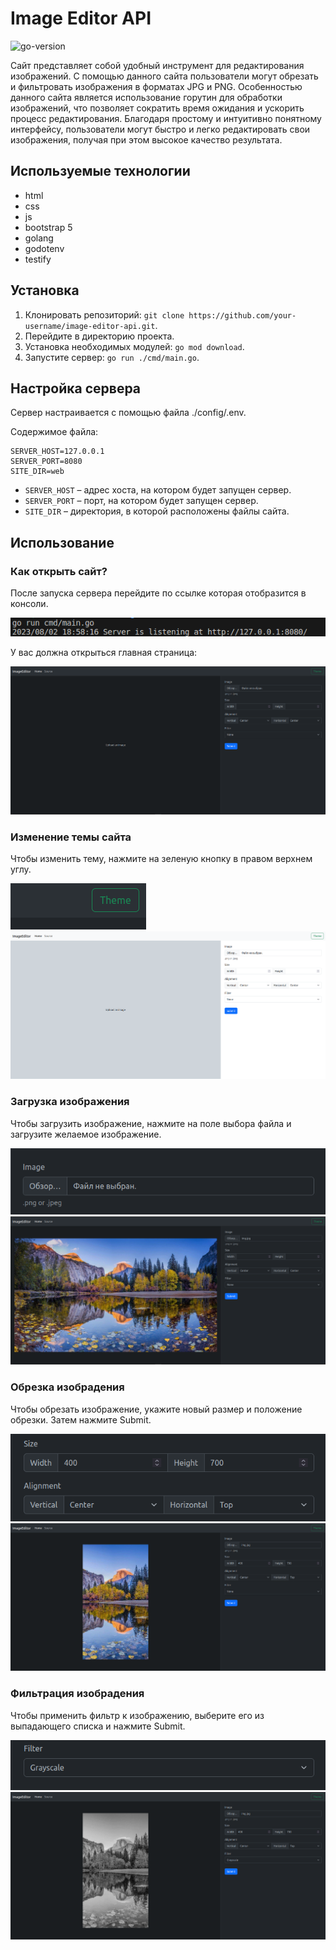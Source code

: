 # Image Editor API
![go-version](https://img.shields.io/github/go-mod/go-version/NooFreeNames/ImageEditor?style=flat-square)

Сайт представляет собой удобный инструмент для редактирования изображений. С помощью данного сайта пользователи могут обрезать и фильтровать изображения в форматах JPG и PNG. Особенностью данного сайта является использование горутин для обработки изображений, что позволяет сократить время ожидания и ускорить процесс редактирования. Благодаря простому и интуитивно понятному интерфейсу, пользователи могут быстро и легко редактировать свои изображения, получая при этом высокое качество результата.

## Используемые технологии

- html
- css
- js
- bootstrap 5
- golang
- godotenv
- testify

## Установка

1. Клонировать репозиторий: `git clone https://github.com/your-username/image-editor-api.git`.
2. Перейдите в директорию проекта.
3. Установка необходимых модулей: `go mod download`.
4. Запустите сервер: `go run ./cmd/main.go`.

## Настройка сервера

Сервер настраивается с помощью файла ./config/.env.

Содержимое файла:
```properties
SERVER_HOST=127.0.0.1
SERVER_PORT=8080
SITE_DIR=web
```

* `SERVER_HOST` – адрес хоста, на котором будет запущен сервер.
* `SERVER_PORT` – порт, на котором будет запущен сервер.
* `SITE_DIR` – директория, в которой расположены файлы сайта.

## Использование

### Как открыть cайт?

После запуска сервера перейдите по ссылке которая отобразится в консоли.

![Ссылка на сайт](https://github.com/NooFreeNames/ImageEditor/blob/master/readme-images/0.png)<br>

У вас должна открыться главная страница:

![Сайт](https://github.com/NooFreeNames/ImageEditor/blob/master/readme-images/1.png)

### Изменение темы сайта

Чтобы изменить тему, нажмите на зеленую кнопку в правом верхнем углу.

![Смена темы](https://github.com/NooFreeNames/ImageEditor/blob/master/readme-images/2.png)<br>
![Светлая тема](https://github.com/NooFreeNames/ImageEditor/blob/master/readme-images/3.png)

### Загрузка изображения

Чтобы загрузить изображение, нажмите на поле выбора файла и загрузите желаемое изображение.

![Загрузка изображения](https://github.com/NooFreeNames/ImageEditor/blob/master/readme-images/4.png)<br>
![Изображение загружено](https://github.com/NooFreeNames/ImageEditor/blob/master/readme-images/5.png)

### Обрезка изобрадения

Чтобы обрезать изображение, укажите новый размер и положение обрезки. Затем нажмите Submit.

![Обрезка изображения](https://github.com/NooFreeNames/ImageEditor/blob/master/readme-images/6.png)<br>
![Изображение отбрезано](https://github.com/NooFreeNames/ImageEditor/blob/master/readme-images/7.png)

### Фильтрация изобрадения

Чтобы применить фильтр к изображению, выберите его из выпадающего списка и нажмите Submit.

![Фильтрация изображения](https://github.com/NooFreeNames/ImageEditor/blob/master/readme-images/8.png)<br>
![Изображение отфильтровано](https://github.com/NooFreeNames/ImageEditor/blob/master/readme-images/9.png)